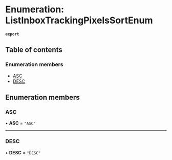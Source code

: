 # Enumeration: ListInboxTrackingPixelsSortEnum

**`export`**

## Table of contents

### Enumeration members

- [ASC](ListInboxTrackingPixelsSortEnum.md#asc)
- [DESC](ListInboxTrackingPixelsSortEnum.md#desc)

## Enumeration members

### ASC

• **ASC** = `"ASC"`

___

### DESC

• **DESC** = `"DESC"`
